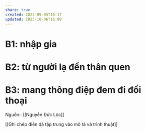```yaml
---
share: true
created: 2023-09-05T16:17
updated: 2023-10-06T16:09
---
```

# B1: nhập gia
# B2: từ người lạ đến thân quen
# B3: mang thông điệp đem đi đối thoại
Nguồn:: [[Nguyễn Đức Lộc]]

[[Ghi chép điền dã tập trung vào mô tả và trình thuật]]

